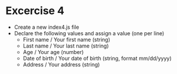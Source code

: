 # Excercise 4

* Create a new index4.js file
* Declare the following values and assign a value (one per line) 
  * First name / Your first name (string)
  * Last name / Your last name (string)
  * Age /  Your age (number)
  * Date of birth / Your date of birth (string, format mm/dd/yyyy)
  * Address / Your address (string)